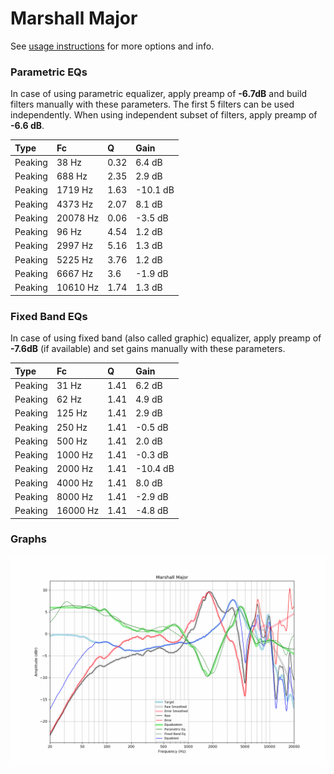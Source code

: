 # Marshall Major
See [usage instructions](https://github.com/jaakkopasanen/AutoEq#usage) for more options and info.

### Parametric EQs
In case of using parametric equalizer, apply preamp of **-6.7dB** and build filters manually
with these parameters. The first 5 filters can be used independently.
When using independent subset of filters, apply preamp of **-6.6 dB**.

| Type    | Fc       |    Q | Gain     |
|:--------|:---------|:-----|:---------|
| Peaking | 38 Hz    | 0.32 | 6.4 dB   |
| Peaking | 688 Hz   | 2.35 | 2.9 dB   |
| Peaking | 1719 Hz  | 1.63 | -10.1 dB |
| Peaking | 4373 Hz  | 2.07 | 8.1 dB   |
| Peaking | 20078 Hz | 0.06 | -3.5 dB  |
| Peaking | 96 Hz    | 4.54 | 1.2 dB   |
| Peaking | 2997 Hz  | 5.16 | 1.3 dB   |
| Peaking | 5225 Hz  | 3.76 | 1.2 dB   |
| Peaking | 6667 Hz  | 3.6  | -1.9 dB  |
| Peaking | 10610 Hz | 1.74 | 1.3 dB   |

### Fixed Band EQs
In case of using fixed band (also called graphic) equalizer, apply preamp of **-7.6dB**
(if available) and set gains manually with these parameters.

| Type    | Fc       |    Q | Gain     |
|:--------|:---------|:-----|:---------|
| Peaking | 31 Hz    | 1.41 | 6.2 dB   |
| Peaking | 62 Hz    | 1.41 | 4.9 dB   |
| Peaking | 125 Hz   | 1.41 | 2.9 dB   |
| Peaking | 250 Hz   | 1.41 | -0.5 dB  |
| Peaking | 500 Hz   | 1.41 | 2.0 dB   |
| Peaking | 1000 Hz  | 1.41 | -0.3 dB  |
| Peaking | 2000 Hz  | 1.41 | -10.4 dB |
| Peaking | 4000 Hz  | 1.41 | 8.0 dB   |
| Peaking | 8000 Hz  | 1.41 | -2.9 dB  |
| Peaking | 16000 Hz | 1.41 | -4.8 dB  |

### Graphs
![](./Marshall%20Major.png)